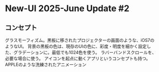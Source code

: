 # New-UI 2025-June Update #2
## コンセプト
グラスモーフィズム。黒板に移されたプロジェクターの画面のような、iOS7のようなUI。
背景の黒板の色は、現存のUIの色に、彩度・明度を細かく設定した、グラデーションに。最低でも1024色を使う。
ラバーバンドスクロールを、必要な場合に使う。
アイコンを起点に動くアプリというコンセプトも持つ。
APPLEのような洗練されたアニメーション